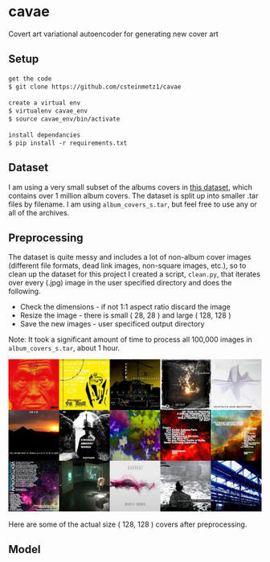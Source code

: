 # cavae
Covert art variational autoencoder for generating new cover art

## Setup
```
get the code
$ git clone https://github.com/csteinmetz1/cavae

create a virtual env
$ virtualenv cavae_env 
$ source cavae_env/bin/activate

install dependancies 
$ pip install -r requirements.txt
```

## Dataset
I am using a very small subset of the albums covers in [this dataset](https://archive.org/details/audio-covers), which contains over 1 million album covers.
The dataset is split up into smaller .tar files by filename. I am using `album_covers_s.tar`, but feel free to use any or all of the archives.

## Preprocessing
The dataset is quite messy and includes a lot of non-album cover images (different file formats, dead link images, non-square images, etc.), so to clean up the dataset for this project I created a script, `clean.py`, that iterates over every (.jpg) image in the user specified directory and does the following.

* Check the dimensions - if not 1:1 aspect ratio discard the image
* Resize the image - there is small ( 28, 28 ) and large ( 128, 128 )
* Save the new images - user specificed output directory

Note: It took a significant amount of time to process all 100,000 images in `album_covers_s.tar`, about 1 hour.

![covers](images/covers.jpg)

Here are some of the actual size ( 128, 128 ) covers after preprocessing.

## Model

